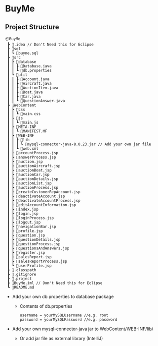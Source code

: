 # BuyMe

## Project Structure

```
📦BuyMe
 ┣ 📂.idea // Don't Need this for Eclipse
 ┣ 📂sql
 ┃ ┗ 📜buyme.sql
 ┣ 📂src
 ┃ ┣ 📂database
 ┃ ┃ ┣ 📜Database.java
 ┃ ┃ ┗ 📜db.properties
 ┃ ┗ 📂util
 ┃ ┃ ┣ 📜Account.java
 ┃ ┃ ┣ 📜Aircraft.java
 ┃ ┃ ┣ 📜AuctionItem.java
 ┃ ┃ ┣ 📜Boat.java
 ┃ ┃ ┣ 📜Car.java
 ┃ ┃ ┗ 📜QuestionAnswer.java
 ┣ 📂WebContent
 ┃ ┣ 📂css
 ┃ ┃ ┗ 📜main.css
 ┃ ┣ 📂js
 ┃ ┃ ┗ 📜main.js
 ┃ ┣ 📂META-INF
 ┃ ┃ ┗ 📜MANIFEST.MF
 ┃ ┣ 📂WEB-INF
 ┃ ┃ ┣ 📂lib
 ┃ ┃ ┃ ┗ 📜mysql-connector-java-8.0.23.jar // Add your own jar file
 ┃ ┃ ┗ 📜web.xml
 ┃ ┣ 📜accountProcess.jsp
 ┃ ┣ 📜answerProcess.jsp
 ┃ ┣ 📜auction.jsp
 ┃ ┣ 📜auctionAircraft.jsp
 ┃ ┣ 📜auctionBoat.jsp
 ┃ ┣ 📜auctionCar.jsp
 ┃ ┣ 📜auctionDetails.jsp
 ┃ ┣ 📜auctionList.jsp
 ┃ ┣ 📜auctionProcess.jsp
 ┃ ┣ 📜createCustomerRepAccount.jsp
 ┃ ┣ 📜deactivateAccount.jsp
 ┃ ┣ 📜deactivateAccountProcess.jsp
 ┃ ┣ 📜editAccountInformation.jsp
 ┃ ┣ 📜index.jsp
 ┃ ┣ 📜login.jsp
 ┃ ┣ 📜loginProcess.jsp
 ┃ ┣ 📜logout.jsp
 ┃ ┣ 📜navigationBar.jsp
 ┃ ┣ 📜profile.jsp
 ┃ ┣ 📜question.jsp
 ┃ ┣ 📜questionDetails.jsp
 ┃ ┣ 📜questionProcess.jsp
 ┃ ┣ 📜questionsAndAnswers.jsp
 ┃ ┣ 📜register.jsp
 ┃ ┣ 📜salesReport.jsp
 ┃ ┣ 📜salesReportProcess.jsp
 ┃ ┗ 📜userProfile.jsp
 ┣ 📜.classpath
 ┣ 📜.gitignore
 ┣ 📜.project
 ┣ 📜BuyMe.iml // Don't Need this for Eclipse
 ┗ 📜README.md
```

- Add your own db.properties to database package

  - Contents of db.properties

    ```
    username = yourMySQLUsername //e.g. root
    password = yourMySQLPassword //e.g. password
    ```

- Add your own mysql-connector-java jar to WebContent/WEB-INF/lib/

  - Or add jar file as external library (IntelliJ)
